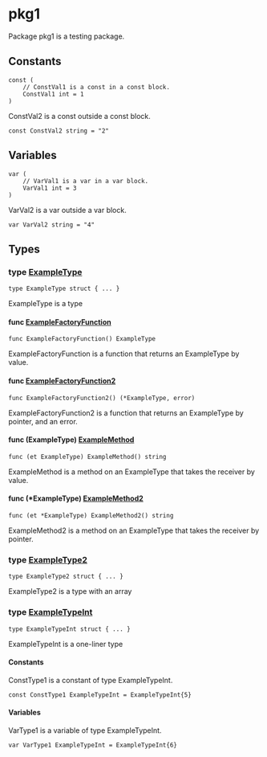 # pkg1

Package pkg1 is a testing package.

## Constants

```golang
const (
    // ConstVal1 is a const in a const block.
    ConstVal1 int = 1
)
```

ConstVal2 is a const outside a const block.

```golang
const ConstVal2 string = "2"
```

## Variables

```golang
var (
    // VarVal1 is a var in a var block.
    VarVal1 int = 3
)
```

VarVal2 is a var outside a var block.

```golang
var VarVal2 string = "4"
```

## Types

### type [ExampleType](/pkg.go#L21)

`type ExampleType struct { ... }`

ExampleType is a type

#### func [ExampleFactoryFunction](/pkg.go#L42)

`func ExampleFactoryFunction() ExampleType`

ExampleFactoryFunction is a function that returns an ExampleType by value.

#### func [ExampleFactoryFunction2](/pkg.go#L50)

`func ExampleFactoryFunction2() (*ExampleType, error)`

ExampleFactoryFunction2 is a function that returns an ExampleType by pointer, and an error.

#### func (ExampleType) [ExampleMethod](/pkg.go#L58)

`func (et ExampleType) ExampleMethod() string`

ExampleMethod is a method on an ExampleType that takes the receiver by value.

#### func (*ExampleType) [ExampleMethod2](/pkg.go#L63)

`func (et *ExampleType) ExampleMethod2() string`

ExampleMethod2 is a method on an ExampleType that takes the receiver by pointer.

### type [ExampleType2](/pkg.go#L27)

`type ExampleType2 struct { ... }`

ExampleType2 is a type with an array

### type [ExampleTypeInt](/pkg.go#L33)

`type ExampleTypeInt struct { ... }`

ExampleTypeInt is a one-liner type

#### Constants

ConstType1 is a constant of type ExampleTypeInt.

```golang
const ConstType1 ExampleTypeInt = ExampleTypeInt{5}
```

#### Variables

VarType1 is a variable of type ExampleTypeInt.

```golang
var VarType1 ExampleTypeInt = ExampleTypeInt{6}
```
